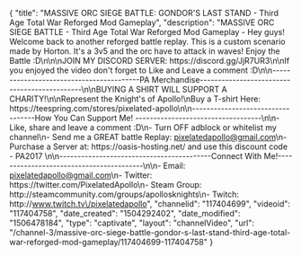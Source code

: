 {
    "title": "MASSIVE ORC SIEGE BATTLE: GONDOR'S LAST STAND - Third Age Total War Reforged Mod Gameplay",
    "description": "MASSIVE ORC SIEGE BATTLE - Third Age Total War Reforged Mod Gameplay - Hey guys! Welcome back to another reforged battle replay. This is a custom scenario made by Horton. It's a 3v5 and the orc have to attack in waves! Enjoy the Battle :D\n\n\nJOIN MY DISCORD SERVER: https:\/\/discord.gg\/JjR7UR3\n\nIf you enjoyed the video don't forget to Like and Leave a comment :D\n\n-----------------------------------------PA Merchandise---------------------------------------------\n\nBUYING A SHIRT WILL SUPPORT A CHARITY!\n\nRepresent the Knight's of Apollo!\nBuy a T-shirt Here: https:\/\/teespring.com\/stores\/pixelated-apollo\n\n----------------------------------How You Can Support Me! -----------------------------------\n\n- Like, share and leave a comment :D\n- Turn OFF adblock or whitelist my channel\n- Send me a GREAT battle Replay: pixelatedapollo@gmail.com\n- Purchase a Server at: https:\/\/oasis-hosting.net\/ and use this discount code - PA2017 \n\n------------------------------------------Connect With Me!-----------------------------------------\n\n- Email: pixelatedapollo@gmail.com\n- Twitter: https:\/\/twitter.com\/PixelatedApollo\n- Steam Group:  http:\/\/steamcommunity.com\/groups\/apollosknights\n- Twitch: http:\/\/www.twitch.tv\/pixelatedapollo",
    "channelid": "117404699",
    "videoid": "117404758",
    "date_created": "1504292402",
    "date_modified": "1506478184",
    "type": "captivate",
    "layout": "channelVideo",
    "url": "\/channel-3\/massive-orc-siege-battle-gondor-s-last-stand-third-age-total-war-reforged-mod-gameplay\/117404699-117404758"
}